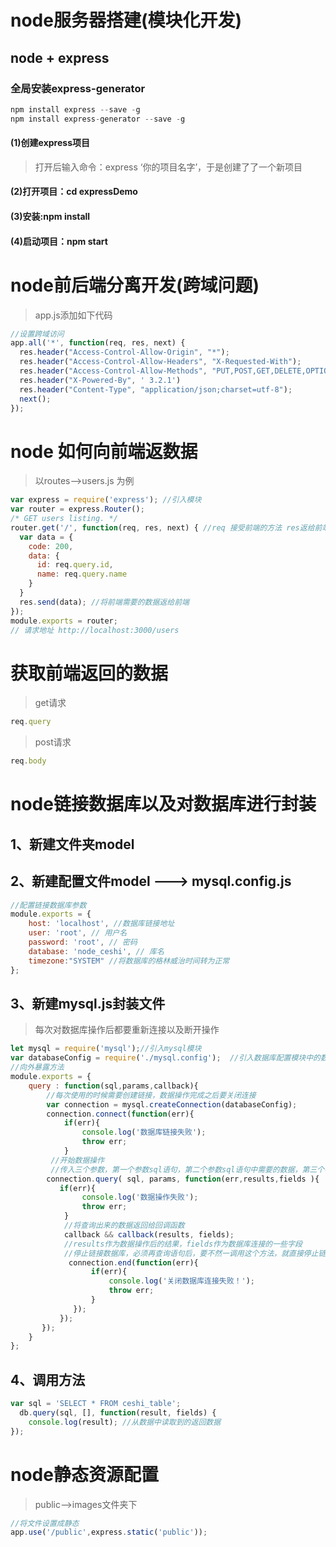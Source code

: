 # node服务器搭建(模块化开发)

## node + express

### 全局安装express-generator

~~~js
npm install express --save -g
npm install express-generator --save -g
~~~

#### (1)创建express项目

> 打开后输入命令：express ‘你的项目名字’，于是创建了了一个新项目

#### (2)打开项目：cd expressDemo

#### (3)安装:npm install

#### (4)启动项目：npm start

#  node前后端分离开发(跨域问题)

> app.js添加如下代码

~~~js
//设置跨域访问
app.all('*', function(req, res, next) {
  res.header("Access-Control-Allow-Origin", "*");
  res.header("Access-Control-Allow-Headers", "X-Requested-With");
  res.header("Access-Control-Allow-Methods", "PUT,POST,GET,DELETE,OPTIONS");
  res.header("X-Powered-By", ' 3.2.1')
  res.header("Content-Type", "application/json;charset=utf-8");
  next();
});
~~~

# node 如何向前端返数据

> 以routes-->users.js 为例

~~~js
var express = require('express'); //引入模块
var router = express.Router();
/* GET users listing. */
router.get('/', function(req, res, next) { //req 接受前端的方法 res返给前端用的方法
  var data = {
    code: 200,
    data: {
      id: req.query.id,
      name: req.query.name
    }
  }
  res.send(data); //将前端需要的数据返给前端
});
module.exports = router;
// 请求地址 http://localhost:3000/users
~~~



# 获取前端返回的数据

> get请求

~~~js
req.query
~~~

> post请求

~~~js
req.body
~~~

# node链接数据库以及对数据库进行封装

## 1、新建文件夹model

## 2、新建配置文件model  --->  mysql.config.js

~~~js
//配置链接数据库参数
module.exports = {
    host: 'localhost', //数据库链接地址
    user: 'root', // 用户名
    password: 'root', // 密码
    database: 'node_ceshi', // 库名
    timezone:"SYSTEM" //将数据库的格林威治时间转为正常
};
~~~

## 3、新建mysql.js封装文件

> 每次对数据库操作后都要重新连接以及断开操作

~~~js
let mysql = require('mysql');//引入mysql模块
var databaseConfig = require('./mysql.config');  //引入数据库配置模块中的数据
//向外暴露方法
module.exports = {
    query : function(sql,params,callback){
        //每次使用的时候需要创建链接，数据操作完成之后要关闭连接
        var connection = mysql.createConnection(databaseConfig);        
        connection.connect(function(err){
            if(err){
                console.log('数据库链接失败');
                throw err;
            }
         //开始数据操作
         //传入三个参数，第一个参数sql语句，第二个参数sql语句中需要的数据，第三个参数回调函数
        connection.query( sql, params, function(err,results,fields ){
           if(err){
                console.log('数据操作失败');
                throw err;
            }
            //将查询出来的数据返回给回调函数
            callback && callback(results, fields);
            //results作为数据操作后的结果，fields作为数据库连接的一些字段
            //停止链接数据库，必须再查询语句后，要不然一调用这个方法，就直接停止链接，数据操作就会失败
             connection.end(function(err){
                  if(err){
                      console.log('关闭数据库连接失败！');
                      throw err;
                  }
              });
           });
       });
    }
};
~~~

##  4、调用方法

~~~js
var sql = 'SELECT * FROM ceshi_table';
  db.query(sql, [], function(result, fields) {
    console.log(result); //从数据中读取到的返回数据
});
~~~

# node静态资源配置

> public-->images文件夹下

~~~js
//将文件设置成静态
app.use('/public',express.static('public'));
~~~

